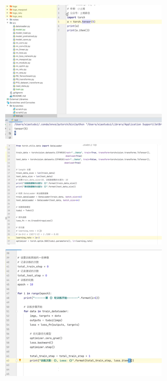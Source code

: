![](assets/2022-04-07-15-22-14-image.png)

![](assets/2022-04-07-15-23-12-image.png)

![](assets/2022-04-07-15-22-33-image.png)
